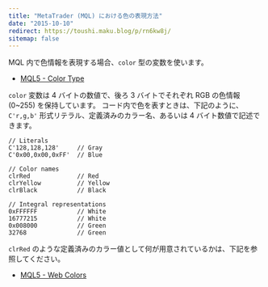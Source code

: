 ```yaml
---
title: "MetaTrader (MQL) における色の表現方法"
date: "2015-10-10"
redirect: https://toushi.maku.blog/p/rn6kw8j/
sitemap: false
---
```


MQL 内で色情報を表現する場合、`color` 型の変数を使います。

* [MQL5 - Color Type](https://www.mql5.com/en/docs/basis/types/integer/color)

`color` 変数は 4 バイトの数値で、後ろ 3 バイトでそれぞれ RGB の色情報 (0~255) を保持しています。
コード内で色を表すときは、下記のように、`C'r,g,b'` 形式リテラル、定義済みのカラー名、あるいは 4 バイト数値で記述できます。

```mql
// Literals
C'128,128,128'     // Gray
C'0x00,0x00,0xFF'  // Blue

// Color names
clrRed             // Red
clrYellow          // Yellow
clrBlack           // Black

// Integral representations
0xFFFFFF           // White
16777215           // White
0x008000           // Green
32768              // Green
```

`clrRed` のような定義済みのカラー値として何が用意されているかは、下記を参照してください。

* [MQL5 - Web Colors](https://www.mql5.com/en/docs/constants/objectconstants/webcolors)


